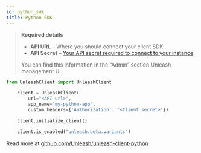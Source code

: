 ```yaml
---
id: python_sdk
title: Python SDK
---
```


> **Required details**
>
> - **API URL** – Where you should connect your client SDK
> - **API Secret** – [Your API secret required to connect to your instance](../api/token.md).
>
> You can find this information in the “Admin” section Unleash management UI.

```python
from UnleashClient import UnleashClient

    client = UnleashClient(
        url="<API url>",
        app_name="my-python-app",
        custom_headers={'Authorization': '<Client secret>'})

    client.initialize_client()

    client.is_enabled("unleash.beta.variants")
```

Read more at [github.com/Unleash/unleash-client-python](https://github.com/Unleash/unleash-client-python)
